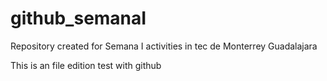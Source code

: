 # github_semanaI
Repository created for Semana I activities in tec de Monterrey Guadalajara

This is an file edition test with github
